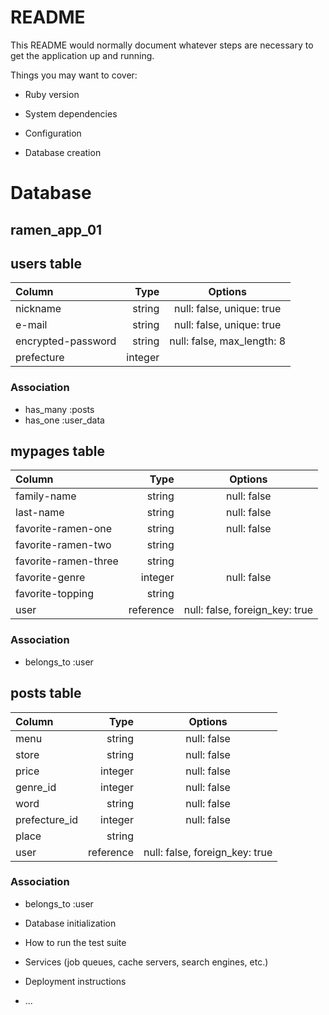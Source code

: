 # README

This README would normally document whatever steps are necessary to get the
application up and running.

Things you may want to cover:

* Ruby version

* System dependencies

* Configuration

* Database creation

# Database
## ramen_app_01

## users table

| Column                   | Type               | Options                         |
|:-------------------------|-------------------:|:-------------------------------:|
| nickname                 | string             | null: false, unique: true   |
| e-mail                   | string             | null: false, unique: true   |
| encrypted-password       | string             | null: false, max_length: 8      |
| prefecture               | integer            |                                 |


### Association
- has_many :posts
- has_one :user_data


## mypages table

| Column                   | Type               | Options                         |
|:-------------------------|-------------------:|:-------------------------------:|
| family-name              | string             | null: false                     |
| last-name                | string             | null: false                     |
| favorite-ramen-one       | string             | null: false                     |
| favorite-ramen-two       | string             |                                 |
| favorite-ramen-three     | string             |                                 |
| favorite-genre           | integer            | null: false                     |
| favorite-topping         | string             |                                 |
| user                     | reference          | null: false, foreign_key: true  |

### Association
- belongs_to :user


## posts table

| Column                   | Type               | Options                         |
|:-------------------------|-------------------:|:-------------------------------:|
| menu                     | string             | null: false                     |
| store                    | string             | null: false                     |
| price                    | integer            | null: false                     |
| genre_id                 | integer            | null: false                     |
| word                     | string             | null: false                     |
| prefecture_id            | integer            | null: false                     |
| place                    | string             |                                 |
| user                     | reference          | null: false, foreign_key: true  |


### Association
- belongs_to :user

* Database initialization

* How to run the test suite

* Services (job queues, cache servers, search engines, etc.)

* Deployment instructions

* ...
